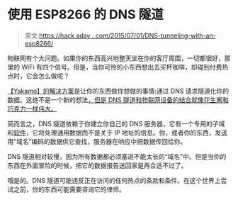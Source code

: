 # 使用 ESP8266 的 DNS 隧道

> 原文:[https://hack aday . com/2015/07/01/DNS-tunneling-with-an-esp8266/](https://hackaday.com/2015/07/01/dns-tunneling-with-an-esp8266/)

物联网有个大问题。如果你的东西高兴地整天坐在你的客厅周围，一切都很好，那里的 WiFi 有四个信号。但是，当你可怜的小东西想出去买杯咖啡，却碰到付费热点时，它会怎么做呢？

[【Yakamo】的解决方案](https://github.com/yakamok/esp8266-dns)是让你的东西做你想做的事情:通过 DNS 请求隧道化你的数据。这绝不是一个新的想法[，但是 DNS 隧道和物联网设备的结合就像花生酱和巧克力一样伟大。](http://dankaminsky.com/?s=ozymandns)

简而言之，DNS 隧道依赖于你建立你自己的 DNS 服务器，它有一个专用的子域和[软件](https://github.com/yarrick/iodine)，它将处理通用数据而不是关于 IP 地址的信息。你，或者你的东西，发送用“域名”编码的数据供它查找，服务器在响应中把数据传回给你。

DNS 隧道相对较慢，因为所有数据都必须塞进不能太长的“域名”中。但是当你的东西在外面冒险的时候，把它的数据报告送回家是再合适不过了。

哦是的。DNS 隧道可能违反正在访问的任何热点的条款和条件。在这个世界上尝试之前，你的东西可能需要咨询它的律师。